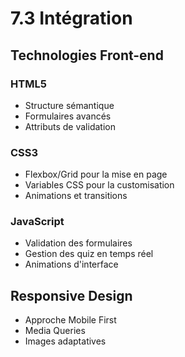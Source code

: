 # 7.3 Intégration

## Technologies Front-end
### HTML5
- Structure sémantique
- Formulaires avancés
- Attributs de validation

### CSS3
- Flexbox/Grid pour la mise en page
- Variables CSS pour la customisation
- Animations et transitions

### JavaScript
- Validation des formulaires
- Gestion des quiz en temps réel
- Animations d'interface

## Responsive Design
- Approche Mobile First
- Media Queries
- Images adaptatives